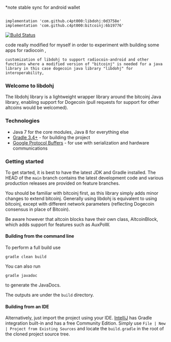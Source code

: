 
*note stable sync for android wallet

```

implementation 'com.github.c4pt000:libdohj:0d3758e'
implementation 'com.github.c4pt000:bitcoinj:6b19776'
```

[![Build Status](https://travis-ci.org/dogecoin/libdohj.svg?branch=master)](https://travis-ci.org/dogecoin/libdohj)

  code really modified for myself in order to experiment with building some apps for radiocoin ,
```
customization of libdohj to support radiocoin-android and other functions where a modified version of "bitcoinj" is needed for a java library in this case dogecoin java library "libdohj" for interoperability,
```

### Welcome to libdohj

The libdohj library is a lightweight wrapper library around the bitcoinj Java library,
enabling support for Dogecoin (pull requests for support for other altcoins would
be welcomed).

### Technologies

* Java 7 for the core modules, Java 8 for everything else
* [Gradle 3.4+](https://gradle.org/) - for building the project
* [Google Protocol Buffers](https://github.com/google/protobuf) - for use with serialization and hardware communications

### Getting started

To get started, it is best to have the latest JDK and Gradle installed. The HEAD of the `main` branch contains the latest development code and various production releases are provided on feature branches.

You should be familiar with bitcoinj first, as this library simply adds minor changes to extend bitcoinj. Generally using libdohj is equivalent to using bitcoinj, except with different network parameters (reflecting Dogecoin consensus in place of Bitcoin).

Be aware however that altcoin blocks have their own class, AltcoinBlock, which adds support for features such as AuxPoW.

#### Building from the command line

To perform a full build use
```
gradle clean build
```
You can also run
```
gradle javadoc
```
to generate the JavaDocs.

The outputs are under the `build` directory.

#### Building from an IDE

Alternatively, just import the project using your IDE. [IntelliJ](http://www.jetbrains.com/idea/download/) has Gradle integration built-in and has a free Community Edition. Simply use `File | New | Project from Existing Sources` and locate the `build.gradle` in the root of the cloned project source tree.

